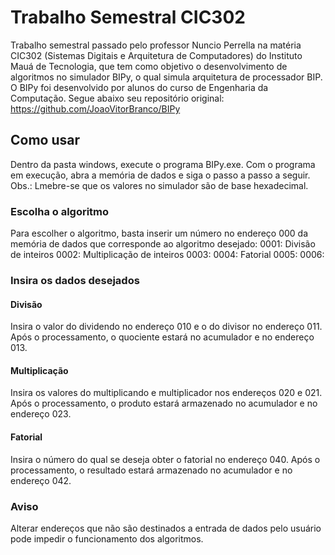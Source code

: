 # Trabalho Semestral CIC302
Trabalho semestral passado pelo professor Nuncio Perrella na matéria CIC302 (Sistemas Digitais e Arquitetura de Computadores) do Instituto Mauá de Tecnologia, que tem como objetivo o desenvolvimento de algoritmos no simulador BIPy, o qual simula arquitetura de processador BIP.
O BIPy foi desenvolvido por alunos do curso de Engenharia da Computação. Segue abaixo seu repositório original:
https://github.com/JoaoVitorBranco/BIPy

## Como usar
Dentro da pasta windows, execute o programa BIPy.exe. Com o programa em execução, abra a memória de dados e siga o passo a passo a seguir.
Obs.: Lmebre-se que os valores no simulador são de base hexadecimal.

### Escolha o algoritmo
Para escolher o algoritmo, basta inserir um número no endereço 000 da memória de dados que corresponde ao algoritmo desejado:
0001: Divisão de inteiros
0002: Multiplicação de inteiros
0003: 
0004: Fatorial
0005:
0006:

### Insira os dados desejados

#### Divisão
Insira o valor do dividendo no endereço 010 e o do divisor no endereço 011. Após o processamento, o quociente estará no acumulador e no endereço 013.

#### Multiplicação
Insira os valores do multiplicando e multiplicador nos endereços 020 e 021. Após o processamento, o produto estará armazenado no acumulador e no endereço 023.

#### Fatorial
Insira o número do qual se deseja obter o fatorial no endereço 040. Após o processamento, o resultado estará armazenado no acumulador e no endereço 042.

### Aviso
Alterar endereços que não são destinados a entrada de dados pelo usuário pode impedir o funcionamento dos algoritmos.
